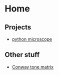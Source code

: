 # Home

## Projects
* [python microscope](https://github.com/MicronOxford/microscope)

## Other stuff
* [Conway tone matrix](/ConwayToneMatrix/ConwayToneMatrix)